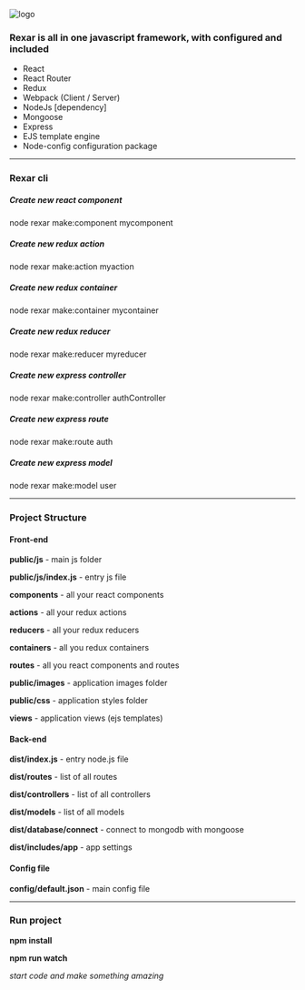 ![logo](https://raw.githubusercontent.com/thehovdev/rexar/master/public/images/github-logo.png)

<h3>Rexar is all in one javascript framework, with configured and included </h3>
<ul>
    <li>React</li>
    <li>React Router</li>
    <li>Redux</li>
    <li>Webpack (Client / Server)</li>
    <li>NodeJs [dependency]</li>
    <li>Mongoose</li>
    <li>Express</li>
    <li>EJS template engine</li>
    <li>Node-config configuration package</li>
</ul>
<hr>
<h3>Rexar cli</h3>
<h5>Create new react component</h5>
<p>node rexar make:component mycomponent</p>
<h5>Create new redux action</h5>
<p>node rexar make:action myaction</p>
<h5>Create new redux container</h5>
<p>node rexar make:container mycontainer</p>
<h5>Create new redux reducer</h5>
<p>node rexar make:reducer myreducer</p>
<h5>Create new express controller</h5>
<p>node rexar make:controller authController</p>
<h5>Create new express route</h5>
<p>node rexar make:route auth</p>
<h5>Create new express model</h5>
<p>node rexar make:model user</p>
<hr>
<h3>Project Structure</h3>
<h4>Front-end</h4>
<p><b>public/js</b> - main js folder</p>
<p><b>public/js/index.js</b> - entry js file</p>
<p><b>components</b> - all your react components</p>
<p><b>actions</b> - all your redux actions</p>
<p><b>reducers</b> - all your redux reducers</p>
<p><b>containers</b> - all you redux containers</p>
<p><b>routes</b> - all you react components and routes</p>
<p><b>public/images</b> - application images folder</p>
<p><b>public/css</b> - application styles folder</p>
<p><b>views</b> - application views (ejs templates)</p>
<h4>Back-end</h4>
<p><b>dist/index.js</b> - entry node.js file</p>
<p><b>dist/routes</b> - list of all routes</p>
<p><b>dist/controllers</b> - list of all controllers</p>
<p><b>dist/models</b> - list of all models</p>
<p><b>dist/database/connect</b> - connect to mongodb with mongoose</p>
<p><b>dist/includes/app</b> - app settings</p>

<h4>Config file</h4>
<p><b>config/default.json</b> - main config file</p>
<hr>
<h3>Run project</h3>
<p><b>npm install</b></p>
<p><b>npm run watch</b></p>
<i>start code and make something amazing</i>
